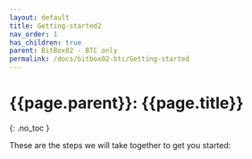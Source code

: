 ```yaml
---
layout: default
title: Getting-started2
nav_order: 1
has_children: true
parent: BitBox02 - BTC only
permalink: /docs/bitbox02-btc/Getting-started
---
```


# {{page.parent}}: {{page.title}}
{: .no_toc }

These are the steps we will take together to get you started:
